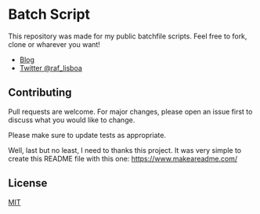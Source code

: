 # Batch Script

This repository was made for my public batchfile scripts.
Feel free to fork, clone or wharever you want!

* [Blog](https://raflisboa.github.io/site/)
* [Twitter @raf_lisboa](https://twitter.com/raf_lisboa)

## Contributing
Pull requests are welcome. For major changes, please open an issue first to discuss what you would like to change.

Please make sure to update tests as appropriate.

Well, last but no least, I need to thanks this project. It was very simple to create this README file with this one: https://www.makeareadme.com/

## License
[MIT](https://choosealicense.com/licenses/mit/)
